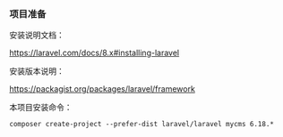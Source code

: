 ### 项目准备

安装说明文档：

https://laravel.com/docs/8.x#installing-laravel

安装版本说明：

https://packagist.org/packages/laravel/framework

本项目安装命令：

```shell
composer create-project --prefer-dist laravel/laravel mycms 6.18.*
```

